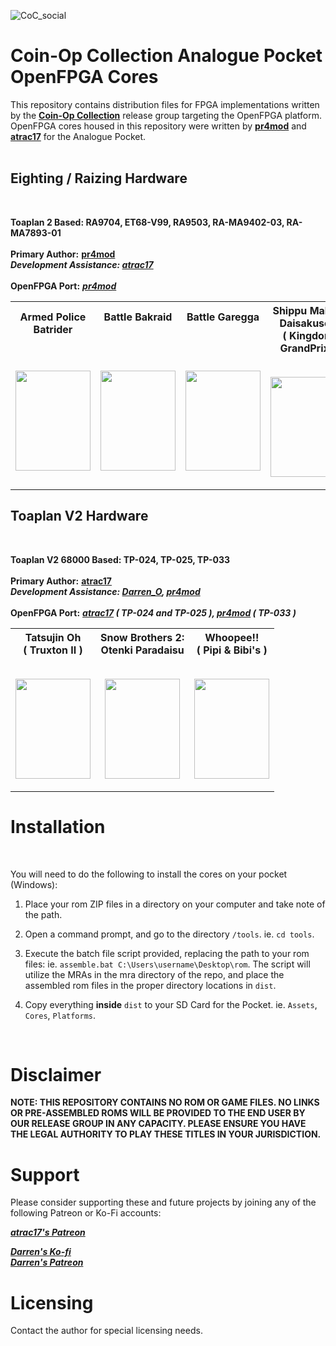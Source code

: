 
![CoC_social](https://github.com/Coin-OpCollection/Distribution-MiSTerFPGA/assets/32810066/634c96ea-59c3-4590-b207-78f08db6cea0)

# Coin-Op Collection Analogue Pocket OpenFPGA Cores

This repository contains distribution files for FPGA implementations written by the [**Coin-Op Collection**](https://github.com/Coin-OpCollection) release group targeting the OpenFPGA platform. OpenFPGA cores housed in this repository were written by [**pr4mod**](https://github.com/psomashekar) and [**atrac17**](https://github.com/atrac17) for the Analogue Pocket. <br><br>

## Eighting / Raizing Hardware

<br>

**Toaplan 2 Based: RA9704, ET68-V99, RA9503, RA-MA9402-03, RA-MA7893-01** <br><br>
**Primary Author:** [**pr4mod**](https://github.com/psomashekar) <br>
***Development Assistance: [atrac17](https://github.com/atrac17)*** <br><br>
**OpenFPGA Port:** ***[pr4mod](https://github.com/psomashekar)***

<table><tr><th> <b>Armed Police Batrider</b> <br><br><br> <p align="center"><img width="120" height="160" src="https://github.com/Coin-OpCollection/Distribution-MiSTerFPGA/assets/32810066/c8082729-1d0a-4220-9e20-1b3b228a1b1f"></th><th> <b>Battle Bakraid</b> <br><br><br><br> <p align="center"><img width="120" height="160" src="https://github.com/Coin-OpCollection/Distribution-MiSTerFPGA/assets/32810066/1505aa86-a80f-45f3-a0ff-76ec50a1d4bb"></th><th> <b>Battle Garegga</b> <br><br><br><br> <p align="center"><img width="120" height="160" src="https://github.com/Coin-OpCollection/Distribution-MiSTerFPGA/assets/32810066/6b2252b6-bdcf-4a63-9070-7ebb38a14c41"></th><th> <b>Shippu Mahou Daisakusen<br>( Kingdom GrandPrix )</b> <br><br> <p align="center"><img width="120" height="160" src="https://github.com/Coin-OpCollection/Distribution-MiSTerFPGA/assets/32810066/0a00c521-54b7-4ec5-9b12-7054fdc497ac"></th><th> <b>Mahou Daisakusen<br>( Sorcer Striker )</b> <br><br> <p align="center"><img width="120" height="160" src="https://github.com/Coin-OpCollection/Distribution-MiSTerFPGA/assets/32810066/ec83aa94-ca58-4800-a52c-6cbb21a6f6be"></th></tr></table>

## Toaplan V2 Hardware

<br>

**Toaplan V2 68000 Based: TP-024, TP-025, TP-033** <br><br>
**Primary Author:** [**atrac17**](https://github.com/atrac17) <br>
***Development Assistance: [Darren_O](https://github.com/va7deo), [pr4mod](https://github.com/psomashekar)*** <br><br>
**OpenFPGA Port:** ***[atrac17](https://github.com/atrac17)  ( TP-024 and TP-025 ), [pr4mod](https://github.com/psomashekar) ( TP-033 )***  <br>

<table><tr><th> <b>Tatsujin Oh<br>( Truxton II )</b> <br><br> <p align="center"><img width="120" height="160" src="https://github.com/Coin-OpCollection/Distribution-OpenFPGA/assets/32810066/5750cae2-a60e-47ad-b834-8fab45c00ead"></th><th> <b>Snow Brothers 2:<br>Otenki Paradaisu<br></b> <br> <p align="center"><img width="120" height="160" src="https://github.com/Coin-OpCollection/Distribution-OpenFPGA/assets/32810066/f8a2532f-95a9-44e7-973c-f37ca7d5c09e"></th><th> <b>Whoopee!!<br>( Pipi & Bibi's ) </b> <br><br> <p align="center"><img width="120" height="160" src="https://github.com/Coin-OpCollection/Distribution-OpenFPGA/assets/32810066/c0da7ba7-6d26-4f0a-a40d-ad33d8f45d7c"></th></tr></table>

# Installation

<br>

You will need to do the following to install the cores on your pocket (Windows):

1) Place your rom ZIP files in a directory on your computer and take note of the path.

2) Open a command prompt, and go to the directory `/tools`. ie. `cd tools`.

3) Execute the batch file script provided, replacing the path to your rom files: ie. `assemble.bat C:\Users\username\Desktop\rom`. The script will utilize the MRAs in the mra directory of the repo, and place the assembled rom files in the proper directory locations in `dist`.

4) Copy everything **inside** `dist` to your SD Card for the Pocket. ie. `Assets`, `Cores`, `Platforms`.

<br>

# Disclaimer

**NOTE: THIS REPOSITORY CONTAINS NO ROM OR GAME FILES. NO LINKS OR PRE-ASSEMBLED ROMS WILL BE PROVIDED TO THE END USER BY OUR RELEASE GROUP IN ANY CAPACITY. PLEASE ENSURE YOU HAVE THE LEGAL AUTHORITY TO PLAY THESE TITLES IN YOUR JURISDICTION.**

# Support

Please consider supporting these and future projects by joining any of the following Patreon or Ko-Fi accounts:

[***atrac17's Patreon***](https://www.patreon.com/atrac17)

[***Darren's Ko-fi***](https://ko-fi.com/darreno)
<br>
[***Darren's Patreon***](https://patreon.com/darreno)

# Licensing

Contact the author for special licensing needs.
